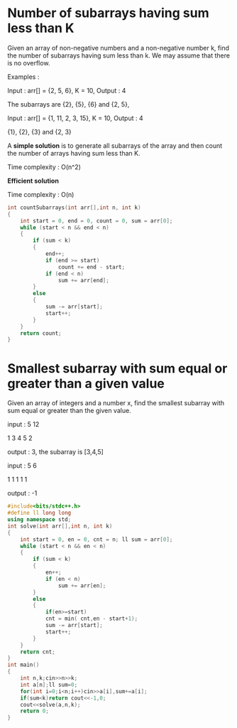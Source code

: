 # Number of subarrays having sum less than K

Given an array of non-negative numbers and a non-negative number k, find the number of subarrays having sum less than k. We may assume that there is no overflow.

Examples :

Input : arr[] = {2, 5, 6}, K = 10, Output : 4

The subarrays are {2}, {5}, {6} and {2, 5},

Input : arr[] = {1, 11, 2, 3, 15}, K = 10, Output : 4

{1}, {2}, {3} and {2, 3}


A **simple solution** is to generate all subarrays of the array and then count the number of arrays having sum less than K.

Time complexity : O(n^2)

**Efficient solution**

Time complexity : O(n)

```cpp
int countSubarrays(int arr[],int n, int k)
{
    int start = 0, end = 0, count = 0, sum = arr[0];
    while (start < n && end < n)
    {
        if (sum < k)
        {
            end++;
            if (end >= start)
                count += end - start;
            if (end < n)
                sum += arr[end];
        }
        else
        {
            sum -= arr[start];
            start++;
        }
    }
    return count;
}
```

# Smallest subarray with sum equal or greater than a given value

Given an array of integers and a number x, find the smallest subarray with sum equal or greater than the given value.

input : 5 12

1 3 4 5 2

output : 3, the subarray is [3,4,5]

input : 5 6

1 1 1 1 1

output : -1

```cpp
#include<bits/stdc++.h>
#define ll long long
using namespace std;
int solve(int arr[],int n, int k)
{
    int start = 0, en = 0, cnt = n; ll sum = arr[0];
    while (start < n && en < n)
    {
        if (sum < k)
        {
            en++;
            if (en < n)
                sum += arr[en];
        }
        else
        {
            if(en>=start)
            cnt = min( cnt,en - start+1);
            sum -= arr[start];
            start++;
        }
    }
    return cnt;
}
int main()
{
    int n,k;cin>>n>>k;
    int a[n];ll sum=0;
    for(int i=0;i<n;i++)cin>>a[i],sum+=a[i];
    if(sum<k)return cout<<-1,0;
    cout<<solve(a,n,k);
    return 0;
}
```

